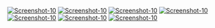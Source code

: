 <a href="https://image.prntscr.com/image/qHn-hUcmT76JNaggGb-OVg.png"><img src="https://image.prntscr.com/image/qHn-hUcmT76JNaggGb-OVg.png" alt="Screenshot-10" border="0"></a>
<a href="https://image.prntscr.com/image/PgXU9i1uRv_RYRyLLKy0tw.png"><img src="https://image.prntscr.com/image/PgXU9i1uRv_RYRyLLKy0tw.png" alt="Screenshot-10" border="0"></a>
<a href="https://image.prntscr.com/image/3SPwsW6VRwCmuwJubMB23g.png"><img src="https://image.prntscr.com/image/3SPwsW6VRwCmuwJubMB23g.png" alt="Screenshot-10" border="0"></a>
<a href="https://image.prntscr.com/image/i_IdTXy2SWWxUs61N7nlLQ.png"><img src="https://image.prntscr.com/image/i_IdTXy2SWWxUs61N7nlLQ.png" alt="Screenshot-10" border="0"></a>
<a href="https://image.prntscr.com/image/15xqZw0bTdSy9jqplCXzcw.png"><img src="https://image.prntscr.com/image/15xqZw0bTdSy9jqplCXzcw.png" alt="Screenshot-10" border="0"></a>
<a href="https://image.prntscr.com/image/d_91BVweTTaBIfWuZkcrSg.png"><img src="https://image.prntscr.com/image/d_91BVweTTaBIfWuZkcrSg.png" alt="Screenshot-10" border="0"></a>
<a href="https://image.prntscr.com/image/M09jxg61RECFYGkaSMaJcg.png"><img src="https://image.prntscr.com/image/M09jxg61RECFYGkaSMaJcg.png" alt="Screenshot-10" border="0"></a>
